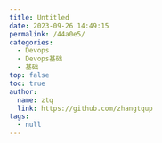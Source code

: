 ```yaml
---
title: Untitled
date: 2023-09-26 14:49:15
permalink: /44a0e5/
categories: 
  - Devops
  - Devops基础
  - 基础
top: false
toc: true
author: 
  name: ztq
  link: https://github.com/zhangtqup
tags: 
  - null
---
```

